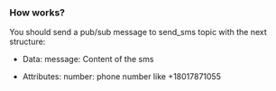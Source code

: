 ### How works?
You should send a pub/sub message to send_sms topic with the next structure:

* Data:
message: Content of the sms

* Attributes:
number: phone number like +18017871055
